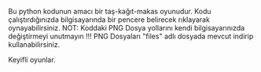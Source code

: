 Bu python kodunun amacı bir taş-kağıt-makas oyunudur.
Kodu çalıştırdığınızda bilgisayarında bir pencere belirecek rıklayarak oynayabilirsiniz.
NOT: Koddaki PNG Dosya yollarını kendi bilgisayarınızda değiştirmeyi unutmayın !!!
    PNG Dosyaları "files" adlı dosyada mevcut indirip kullanabilirsiniz.

Keyifli oyunlar.
